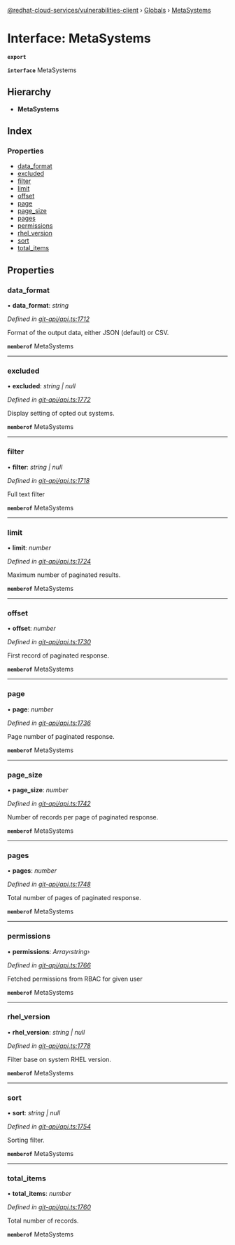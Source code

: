 [@redhat-cloud-services/vulnerabilities-client](../README.md) › [Globals](../globals.md) › [MetaSystems](metasystems.md)

# Interface: MetaSystems

**`export`** 

**`interface`** MetaSystems

## Hierarchy

* **MetaSystems**

## Index

### Properties

* [data_format](metasystems.md#data_format)
* [excluded](metasystems.md#excluded)
* [filter](metasystems.md#filter)
* [limit](metasystems.md#limit)
* [offset](metasystems.md#offset)
* [page](metasystems.md#page)
* [page_size](metasystems.md#page_size)
* [pages](metasystems.md#pages)
* [permissions](metasystems.md#permissions)
* [rhel_version](metasystems.md#rhel_version)
* [sort](metasystems.md#sort)
* [total_items](metasystems.md#total_items)

## Properties

###  data_format

• **data_format**: *string*

*Defined in [git-api/api.ts:1712](https://github.com/RedHatInsights/javascript-clients/blob/master/packages/vulnerabilities/git-api/api.ts#L1712)*

Format of the output data, either JSON (default) or CSV.

**`memberof`** MetaSystems

___

###  excluded

• **excluded**: *string | null*

*Defined in [git-api/api.ts:1772](https://github.com/RedHatInsights/javascript-clients/blob/master/packages/vulnerabilities/git-api/api.ts#L1772)*

Display setting of opted out systems.

**`memberof`** MetaSystems

___

###  filter

• **filter**: *string | null*

*Defined in [git-api/api.ts:1718](https://github.com/RedHatInsights/javascript-clients/blob/master/packages/vulnerabilities/git-api/api.ts#L1718)*

Full text filter

**`memberof`** MetaSystems

___

###  limit

• **limit**: *number*

*Defined in [git-api/api.ts:1724](https://github.com/RedHatInsights/javascript-clients/blob/master/packages/vulnerabilities/git-api/api.ts#L1724)*

Maximum number of paginated results.

**`memberof`** MetaSystems

___

###  offset

• **offset**: *number*

*Defined in [git-api/api.ts:1730](https://github.com/RedHatInsights/javascript-clients/blob/master/packages/vulnerabilities/git-api/api.ts#L1730)*

First record of paginated response.

**`memberof`** MetaSystems

___

###  page

• **page**: *number*

*Defined in [git-api/api.ts:1736](https://github.com/RedHatInsights/javascript-clients/blob/master/packages/vulnerabilities/git-api/api.ts#L1736)*

Page number of paginated response.

**`memberof`** MetaSystems

___

###  page_size

• **page_size**: *number*

*Defined in [git-api/api.ts:1742](https://github.com/RedHatInsights/javascript-clients/blob/master/packages/vulnerabilities/git-api/api.ts#L1742)*

Number of records per page of paginated response.

**`memberof`** MetaSystems

___

###  pages

• **pages**: *number*

*Defined in [git-api/api.ts:1748](https://github.com/RedHatInsights/javascript-clients/blob/master/packages/vulnerabilities/git-api/api.ts#L1748)*

Total number of pages of paginated response.

**`memberof`** MetaSystems

___

###  permissions

• **permissions**: *Array‹string›*

*Defined in [git-api/api.ts:1766](https://github.com/RedHatInsights/javascript-clients/blob/master/packages/vulnerabilities/git-api/api.ts#L1766)*

Fetched permissions from RBAC for given user

**`memberof`** MetaSystems

___

###  rhel_version

• **rhel_version**: *string | null*

*Defined in [git-api/api.ts:1778](https://github.com/RedHatInsights/javascript-clients/blob/master/packages/vulnerabilities/git-api/api.ts#L1778)*

Filter base on system RHEL version.

**`memberof`** MetaSystems

___

###  sort

• **sort**: *string | null*

*Defined in [git-api/api.ts:1754](https://github.com/RedHatInsights/javascript-clients/blob/master/packages/vulnerabilities/git-api/api.ts#L1754)*

Sorting filter.

**`memberof`** MetaSystems

___

###  total_items

• **total_items**: *number*

*Defined in [git-api/api.ts:1760](https://github.com/RedHatInsights/javascript-clients/blob/master/packages/vulnerabilities/git-api/api.ts#L1760)*

Total number of records.

**`memberof`** MetaSystems

